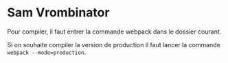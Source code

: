 # Sam Vrombinator

Pour compiler, il faut entrer la commande webpack dans le dossier courant.

Si on souhaite compiler la version de production il faut lancer la commande
`webpack --mode=production`.
